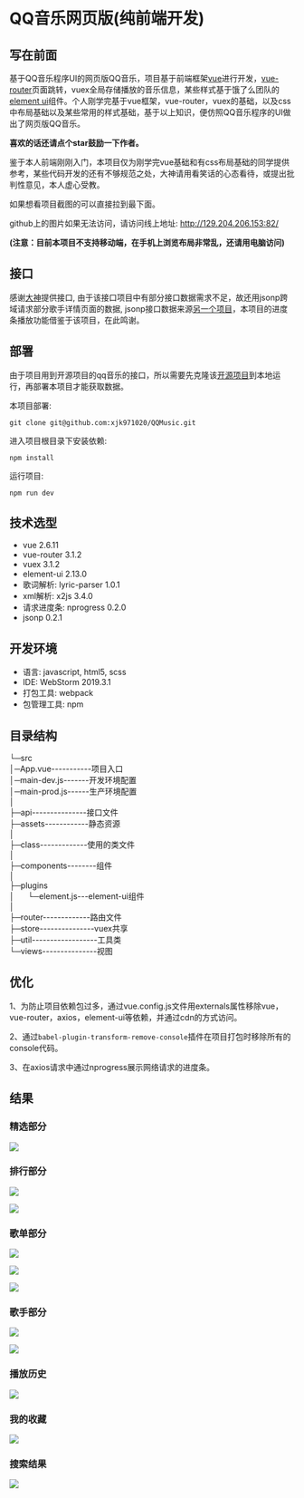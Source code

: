 # QQ音乐网页版(纯前端开发)

## 写在前面

基于QQ音乐程序UI的网页版QQ音乐，项目基于前端框架[vue](https://github.com/vuejs/vue#readme)进行开发，[vue-router](https://github.com/vuejs/vue-router#readme)页面跳转，vuex全局存储播放的音乐信息，某些样式基于饿了么团队的[element ui](https://element.eleme.cn/#/zh-CN)组件。个人刚学完基于vue框架，vue-router，vuex的基础，以及css中布局基础以及某些常用的样式基础，基于以上知识，便仿照QQ音乐程序的UI做出了网页版QQ音乐。

**喜欢的话还请点个star鼓励一下作者。**

鉴于本人前端刚刚入门，本项目仅为刚学完vue基础和有css布局基础的同学提供参考，某些代码开发的还有不够规范之处，大神请用看笑话的心态看待，或提出批判性意见，本人虚心受教。

如果想看项目截图的可以直接拉到最下面。

github上的图片如果无法访问，请访问线上地址: http://129.204.206.153:82/

**(注意：目前本项目不支持移动端，在手机上浏览布局非常乱，还请用电脑访问)**

## 接口

感谢[大神](https://github.com/rain120/qq-music-api)提供接口, 由于该接口项目中有部分接口数据需求不足，故还用jsonp跨域请求部分歌手详情页面的数据, jsonp接口数据来源[另一个项目](https://github.com/BiggerHacker/nature-music)，本项目的进度条播放功能借鉴于该项目，在此鸣谢。

## 部署

由于项目用到开源项目的qq音乐的接口，所以需要先克隆该[开源项目](https://github.com/rain120/qq-music-api)到本地运行，再部署本项目才能获取数据。

本项目部署:

`git clone git@github.com:xjk971020/QQMusic.git`

进入项目根目录下安装依赖:

`npm install`

运行项目:

`npm run dev`

## 技术选型

- vue 2.6.11
- vue-router 3.1.2
- vuex 3.1.2
- element-ui 2.13.0
- 歌词解析: lyric-parser 1.0.1
- xml解析: x2js 3.4.0
- 请求进度条: nprogress 0.2.0
- jsonp 0.2.1

## 开发环境

- 语言: javascript, html5, scss
- IDE: WebStorm 2019.3.1
- 打包工具: webpack
- 包管理工具: npm

## 目录结构

└─src  
    │─App.vue-----------项目入口  
    │─main-dev.js-------开发环境配置  
    │─main-prod.js------生产环境配置  
    │  
    ├─api---------------接口文件  
    ├─assets------------静态资源  
    │          
    ├─class-------------使用的类文件  
    │      
    ├─components--------组件  
    │      
    ├─plugins  
    │    &nbsp;&nbsp;&nbsp;&nbsp;&nbsp;└─element.js---element-ui组件  
    │      
    ├─router-------------路由文件  
    ├─store---------------vuex共享  
    ├─util------------------工具类  
    └─views---------------视图

## 优化

1、为防止项目依赖包过多，通过vue.config.js文件用externals属性移除vue，vue-router，axios，element-ui等依赖，并通过cdn的方式访问。

2、通过`babel-plugin-transform-remove-console`插件在项目打包时移除所有的console代码。

3、在axios请求中通过nprogress展示网络请求的进度条。

## 结果

### 精选部分

![](http://cdn.cathetine.cn/image/qqmusic/1.jpg)

### 排行部分

![](http://cdn.cathetine.cn/image/qqmusic/2.jpg)

![](http://cdn.cathetine.cn/image/qqmusic/3.jpg)

### 歌单部分

![](http://cdn.cathetine.cn/image/qqmusic/4.jpg)

![](http://cdn.cathetine.cn/image/qqmusic/5.jpg)

![](http://cdn.cathetine.cn/image/qqmusic/6.jpg)

### 歌手部分

![](http://cdn.cathetine.cn/image/qqmusic/7.jpg)

![](http://cdn.cathetine.cn/image/qqmusic/8.jpg)

### 播放历史

![](http://cdn.cathetine.cn/image/qqmusic/9.jpg)

### 我的收藏

![](http://cdn.cathetine.cn/image/qqmusic/10.jpg)

### 搜索结果

![](http://cdn.cathetine.cn/image/qqmusic/11.jpg)